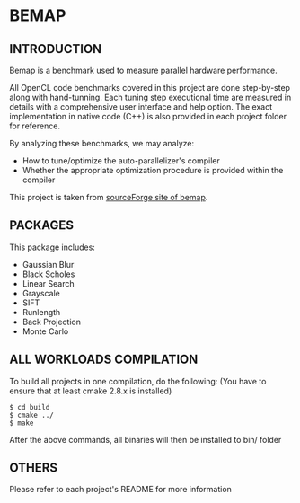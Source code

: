 BEMAP
====

INTRODUCTION
------------
Bemap is a benchmark used to measure parallel hardware performance.

All OpenCL code benchmarks covered in this project are done 
step-by-step along with hand-tunning. Each tuning step executional 
time are measured in details with a comprehensive user interface and 
help option. The exact implementation in native code (C++) is also 
provided in each project folder for reference.

By analyzing these benchmarks, we may analyze:
- How to tune/optimize the auto-parallelizer's compiler
- Whether the appropriate optimization procedure is provided within the compiler

This project is taken from [sourceForge site of bemap](http://sourceforge.net/projects/bemap/).

PACKAGES
--------

This package includes:
- Gaussian Blur
- Black Scholes
- Linear Search
- Grayscale
- SIFT
- Runlength
- Back Projection
- Monte Carlo

ALL WORKLOADS COMPILATION
-------------------------

To build all projects in one compilation, do the following:
(You have to ensure that at least cmake 2.8.x is installed)

    $ cd build
    $ cmake ../
    $ make

After the above commands, all binaries will then be installed
to bin/ folder

OTHERS
------

Please refer to each project's README for more information
